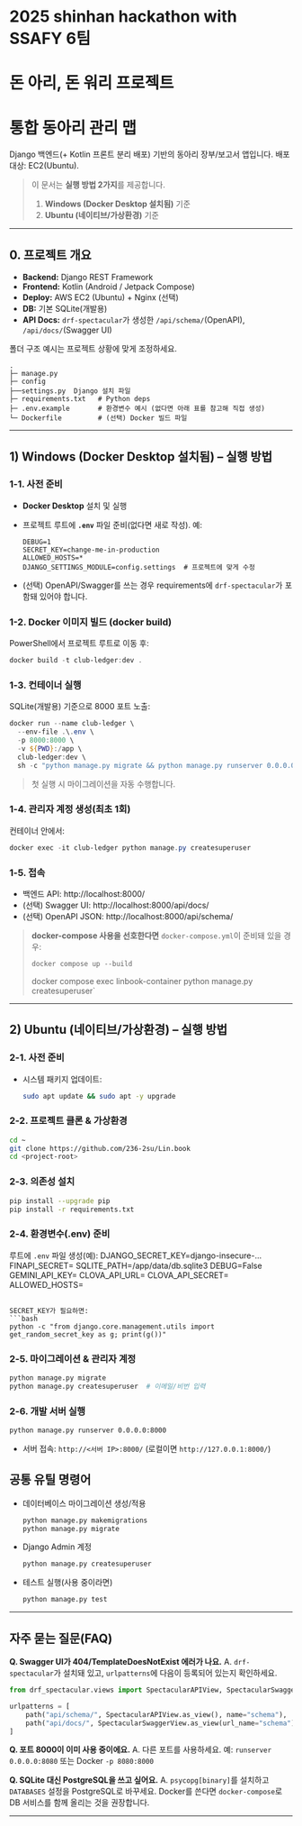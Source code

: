 # 2025 shinhan hackathon with SSAFY 6팀
# 돈 아리, 돈 워리 프로젝트
# 통합 동아리 관리 맵

Django 백엔드(+ Kotlin 프론트 분리 배포) 기반의 동아리 장부/보고서 앱입니다.
배포 대상: EC2(Ubuntu).

> 이 문서는 **실행 방법 2가지**를 제공합니다.
>
> 1) **Windows (Docker Desktop 설치됨)** 기준
> 2) **Ubuntu (네이티브/가상환경)** 기준

---

## 0. 프로젝트 개요

- **Backend:** Django REST Framework
- **Frontend:** Kotlin (Android / Jetpack Compose)
- **Deploy:** AWS EC2 (Ubuntu) + Nginx (선택)
- **DB:** 기본 SQLite(개발용)
- **API Docs:** `drf-spectacular`가 생성한 `/api/schema/`(OpenAPI), `/api/docs/`(Swagger UI)

폴더 구조 예시는 프로젝트 상황에 맞게 조정하세요.

```
.
├─ manage.py
├─ config
├──settings.py  Django 설치 파일
├─ requirements.txt   # Python deps
├─ .env.example       # 환경변수 예시 (없다면 아래 표를 참고해 직접 생성)
└─ Dockerfile         # (선택) Docker 빌드 파일
```

---

## 1) Windows (Docker Desktop 설치됨) – 실행 방법

### 1-1. 사전 준비
- **Docker Desktop** 설치 및 실행
- 프로젝트 루트에 **`.env`** 파일 준비(없다면 새로 작성). 예:
  ```env
  DEBUG=1
  SECRET_KEY=change-me-in-production
  ALLOWED_HOSTS=*
  DJANGO_SETTINGS_MODULE=config.settings  # 프로젝트에 맞게 수정
  ```

- (선택) OpenAPI/Swagger를 쓰는 경우 requirements에 `drf-spectacular`가 포함돼 있어야 합니다.

### 1-2. Docker 이미지 빌드 (docker build)
PowerShell에서 프로젝트 루트로 이동 후:
```powershell
docker build -t club-ledger:dev .
```

### 1-3. 컨테이너 실행
SQLite(개발용) 기준으로 8000 포트 노출:
```powershell
docker run --name club-ledger \
  --env-file .\.env \
  -p 8000:8000 \
  -v ${PWD}:/app \
  club-ledger:dev \
  sh -c "python manage.py migrate && python manage.py runserver 0.0.0.0:8000"
```
> 첫 실행 시 마이그레이션을 자동 수행합니다.

### 1-4. 관리자 계정 생성(최초 1회)
컨테이너 안에서:
```powershell
docker exec -it club-ledger python manage.py createsuperuser
```

### 1-5. 접속
- 백엔드 API: http://localhost:8000/
- (선택) Swagger UI: http://localhost:8000/api/docs/
- (선택) OpenAPI JSON: http://localhost:8000/api/schema/


> **docker-compose 사용을 선호한다면**
> `docker-compose.yml`이 준비돼 있을 경우:
> ```powershell
> docker compose up --build
> ```
> docker compose exec linbook-container python manage.py createsuperuser`

---

## 2) Ubuntu (네이티브/가상환경) – 실행 방법

### 2-1. 사전 준비
- 시스템 패키지 업데이트:
  ```bash
  sudo apt update && sudo apt -y upgrade
  ```

### 2-2. 프로젝트 클론 & 가상환경
```bash
cd ~
git clone https://github.com/236-2su/Lin.book
cd <project-root>

```

### 2-3. 의존성 설치
```bash
pip install --upgrade pip
pip install -r requirements.txt
```

### 2-4. 환경변수(.env) 준비
루트에 `.env` 파일 생성(예):
DJANGO_SECRET_KEY=django-insecure-...
FINAPI_SECRET=
SQLITE_PATH=/app/data/db.sqlite3
DEBUG=False
GEMINI_API_KEY=
CLOVA_API_URL=
CLOVA_API_SECRET=
ALLOWED_HOSTS=
```

SECRET_KEY가 필요하면:
```bash
python -c "from django.core.management.utils import get_random_secret_key as g; print(g())"
```

### 2-5. 마이그레이션 & 관리자 계정
```bash
python manage.py migrate
python manage.py createsuperuser  # 이메일/비번 입력
```

### 2-6. 개발 서버 실행
```bash
python manage.py runserver 0.0.0.0:8000
```
- 서버 접속: `http://<서버 IP>:8000/` (로컬이면 `http://127.0.0.1:8000/`)


## 공통 유틸 명령어

- 데이터베이스 마이그레이션 생성/적용
  ```bash
  python manage.py makemigrations
  python manage.py migrate
  ```
- Django Admin 계정
  ```bash
  python manage.py createsuperuser
  ```
- 테스트 실행(사용 중이라면)
  ```bash
  python manage.py test
  ```

---

## 자주 묻는 질문(FAQ)

**Q. Swagger UI가 404/TemplateDoesNotExist 에러가 나요.**
A. `drf-spectacular`가 설치돼 있고, `urlpatterns`에 다음이 등록되어 있는지 확인하세요.
```python
from drf_spectacular.views import SpectacularAPIView, SpectacularSwaggerView

urlpatterns = [
    path("api/schema/", SpectacularAPIView.as_view(), name="schema"),
    path("api/docs/", SpectacularSwaggerView.as_view(url_name="schema"), name="swagger-ui"),
]
```

**Q. 포트 8000이 이미 사용 중이에요.**
A. 다른 포트를 사용하세요. 예: `runserver 0.0.0.0:8080` 또는 Docker `-p 8080:8000`

**Q. SQLite 대신 PostgreSQL을 쓰고 싶어요.**
A. `psycopg[binary]`를 설치하고 `DATABASES` 설정을 PostgreSQL로 바꾸세요. Docker를 쓴다면 `docker-compose`로 DB 서비스를 함께 올리는 것을 권장합니다.

---
